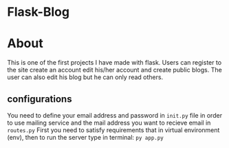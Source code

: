 # Flask-Blog
# About
This is one of the first projects I have made with flask. Users can register to the site create an account edit his/her account and create public blogs. The user can also edit his blog but he can only read others.

## configurations
You need to define your email address and password in `init.py` file in order to use mailing service and the mail address you want to recieve email in `routes.py`
First you need to satisfy requirements that in virtual environment (env), then to run the server type in terminal: `py app.py` 

